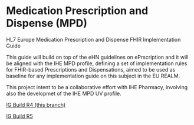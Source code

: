 # Medication Prescription and Dispense (MPD)
HL7 Europe Medication Prescription and Dispense FHIR Implementation Guide

This guide will build on top of the eHN guidelines on ePrscription and it will be aligned with the IHE MPD profile, defining a set of implementation rules for FHIR-based Prescriptions and Dispensations, aimed to be used as baseline for any implementation guide on this subject in the EU REALM.

This project intent to be a collaborative effort with IHE Pharmacy, involving also the developmet of the IHE MPD UV profile.

[IG Build R4 (this branch)](https://build.fhir.org/ig/hl7-eu/mpd)  

[IG Build R5](https://build.fhir.org/ig/hl7-eu/mpd/branches/r5/)

